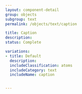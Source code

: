 ```yaml
---
layout: component-detail
group: objects
subgroup: text
permalink: /objects/text/caption

title: Caption
description:
status: Complete

variations:
- title: Default
  description:
  includeClassification: atoms
  includeCategory: text
  includeName: caption


---
```

